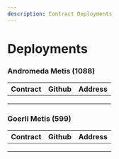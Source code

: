 ```yaml
---
description: Contract Deployments
---
```


# Deployments

### Andromeda Metis (1088)

| Contract | Github | Address |
| -------- | ------ | ------- |
|          |        |         |
|          |        |         |
|          |        |         |

### Goerli Metis (599)

| Contract | Github | Address |
| -------- | ------ | ------- |
|          |        |         |
|          |        |         |
|          |        |         |
